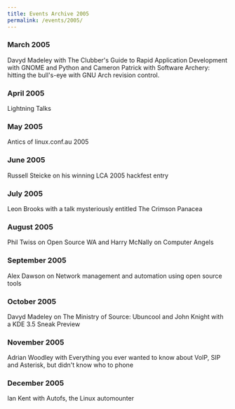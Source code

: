 ```yaml
---
title: Events Archive 2005
permalink: /events/2005/
---
```


### **March 2005**
Davyd Madeley with The Clubber's Guide to Rapid Application Development with GNOME and Python and Cameron Patrick with Software Archery: hitting the bull's-eye with GNU Arch revision control.

### **April 2005**
Lightning Talks

### **May 2005**
Antics of linux.conf.au 2005

### **June 2005**
Russell Steicke on his winning LCA 2005 hackfest entry

### **July 2005**
Leon Brooks with a talk mysteriously entitled The Crimson Panacea

### **August 2005**
Phil Twiss on Open Source WA and Harry McNally on Computer Angels

### **September 2005**
Alex Dawson on Network management and automation using open source tools

### **October 2005**
Davyd Madeley on The Ministry of Source: Ubuncool and John Knight with a KDE 3.5 Sneak Preview

### **November 2005**
Adrian Woodley with Everything you ever wanted to know about VoIP, SIP and Asterisk, but didn't know who to phone

### **December 2005**
Ian Kent with Autofs, the Linux automounter
